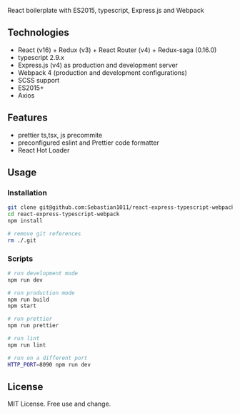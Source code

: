 React boilerplate with ES2015, typescript, Express.js and Webpack

## Technologies

-   React (v16) + Redux (v3) + React Router (v4) + Redux-saga (0.16.0)
-   typescript 2.9.x
-   Express.js (v4) as production and development server
-   Webpack 4 (production and development configurations)
-   SCSS support
-   ES2015+
-   Axios

## Features

-   prettier ts,tsx, js precommite
-   preconfigured eslint and Prettier code formatter
-   React Hot Loader

## Usage

### Installation

```bash
git clone git@github.com:Sebastian1011/react-express-typescript-webpack.git
cd react-express-typescript-webpack
npm install

# remove git references
rm ./.git
```

### Scripts

```bash
# run development mode
npm run dev

# run production mode
npm run build
npm start

# run prettier
npm run prettier

# run lint
npm run lint

# run on a different port
HTTP_PORT=8090 npm run dev
```

## License

MIT License. Free use and change.
